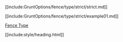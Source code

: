 [[include:GruntOptions/fence/type/strict/strict.md]]

[[include:GruntOptions/fence/type/strict/example01.md]]

[Fence Type](../index.html)

[[include:style/heading.html]]
